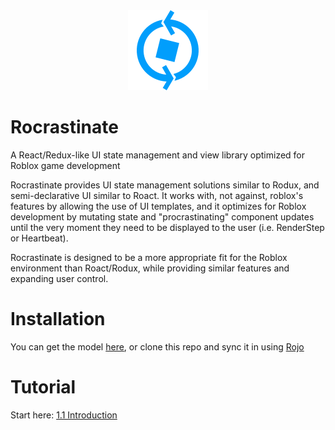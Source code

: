 <div align="center"><img src="LogoStudioBlue.png"></div>

# Rocrastinate
A React/Redux-like UI state management and view library optimized for Roblox game development

Rocrastinate provides UI state management solutions similar to Rodux, and semi-declarative UI similar to Roact. It works with, not against, roblox's features by allowing the use of UI templates, and it optimizes for Roblox development by mutating state and "procrastinating" component updates until the very moment they need to be displayed to the user (i.e. RenderStep or Heartbeat).

Rocrastinate is designed to be a more appropriate fit for the Roblox environment than Roact/Rodux, while providing similar features and expanding user control.

# Installation
You can get the model [here](https://www.roblox.com/library/3120304060/Rocrastinate), or clone this repo and sync it in using [Rojo](https://github.com/LPGhatguy/rojo)

# Tutorial
Start here: [1.1 Introduction](docs/1-1-introduction.md)
